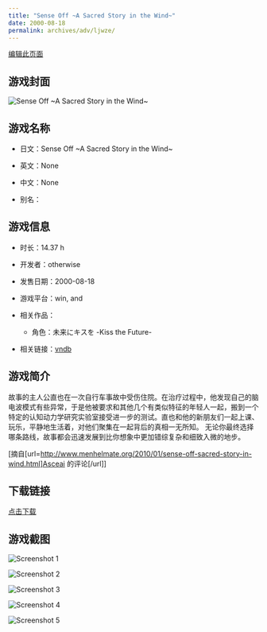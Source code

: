 ```yaml
---
title: "Sense Off ~A Sacred Story in the Wind~"
date: 2000-08-18
permalink: archives/adv/ljwze/
---
```

[编辑此页面](https://github.com/ACG-3/ADV3-source/blob/main/source/_posts/Sense%20Off%20~A%20Sacred%20Story%20in%20the%20Wind~.md)

## 游戏封面

![Sense Off ~A Sacred Story in the Wind~](https://pan.timero.xyz/d/onedrive/img_lib_001/Sense%20Off%20~A%20Sacred%20Story%20in%20the%20Wind~_cover.avif)


## 游戏名称

- 日文：Sense Off ~A Sacred Story in the Wind~
- 英文：None
- 中文：None

- 别名：


## 游戏信息

- 时长：14.37 h
- 开发者：otherwise
- 发售日期：2000-08-18
- 游戏平台：win, and
- 相关作品：
   - 角色：未来にキスを -Kiss the Future-

- 相关链接：[vndb](https://vndb.org/v2806)


## 游戏简介

故事的主人公直也在一次自行车事故中受伤住院。在治疗过程中，他发现自己的脑电波模式有些异常，于是他被要求和其他几个有类似特征的年轻人一起，搬到一个特定的认知动力学研究实验室接受进一步的测试。直也和他的新朋友们一起上课、玩乐，平静地生活着，对他们聚集在一起背后的真相一无所知。
无论你最终选择哪条路线，故事都会迅速发展到比你想象中更加错综复杂和细致入微的地步。

[摘自[url=http://www.menhelmate.org/2010/01/sense-off-sacred-story-in-wind.html]Asceai 的评论[/url]]


## 下载链接

[点击下载](https://pan.timero.xyz/onedrive/adv_lib_001/Sense%20Off%20~A%20Sacred%20Story%20in%20the%20Wind~)


## 游戏截图


![Screenshot 1](https://pan.timero.xyz/d/onedrive/img_lib_001/Sense%20Off%20~A%20Sacred%20Story%20in%20the%20Wind~_Screenshot_1.avif)

![Screenshot 2](https://pan.timero.xyz/d/onedrive/img_lib_001/Sense%20Off%20~A%20Sacred%20Story%20in%20the%20Wind~_Screenshot_2.avif)

![Screenshot 3](https://pan.timero.xyz/d/onedrive/img_lib_001/Sense%20Off%20~A%20Sacred%20Story%20in%20the%20Wind~_Screenshot_3.avif)

![Screenshot 4](https://pan.timero.xyz/d/onedrive/img_lib_001/Sense%20Off%20~A%20Sacred%20Story%20in%20the%20Wind~_Screenshot_4.avif)

![Screenshot 5](https://pan.timero.xyz/d/onedrive/img_lib_001/Sense%20Off%20~A%20Sacred%20Story%20in%20the%20Wind~_Screenshot_5.avif)

